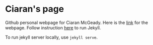 # Ciaran's page

Github personal webpage for Ciaran McGeady. Here is the [link](http://CiaranAnthony.github.io/) for the webpage.
Follow instruction [here](https://jekyllrb.com/) to run Jekyll.

To run jekyll server locally, use `jekyll serve`.
